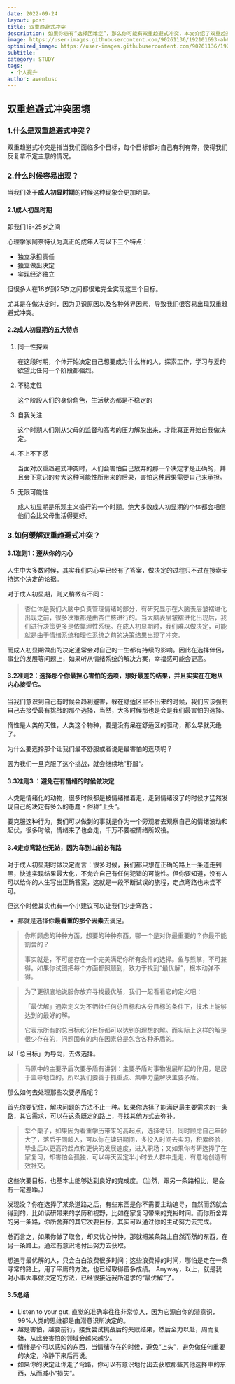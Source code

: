 ```yaml
---
date: 2022-09-24
layout: post
title: 双重趋避式冲突
description: 如果你患有“选择困难症”，那么你可能有双重趋避式冲突，本文介绍了双重趋避式冲突和其解决办法
image: https://user-images.githubusercontent.com/90261136/192101693-ab6c8180-cb7e-441b-abd2-32788449d9b8.jpg
optimized_image: https://user-images.githubusercontent.com/90261136/192101693-ab6c8180-cb7e-441b-abd2-32788449d9b8.jpg
subtitle:
category: STUDY
tags:
 - 个人提升
author: aventusc
---
```


## 双重趋避式冲突困境

### 1.什么是双重趋避式冲突？

双重趋避式冲突是指当我们面临多个目标，每个目标都对自己有利有弊，使得我们反复拿不定主意的情况。

### 2.什么时候容易出现？

当我们处于**成人初显时期**的时候这种现象会更加明显。

#### 2.1成人初显时期

即我们18-25岁之间

心理学家阿奈特认为真正的成年人有以下三个特点：

- 独立承担责任
- 独立做出决定
- 实现经济独立

但很多人在18岁到25岁之间都很难完全实现这三个目标。

尤其是在做决定时，因为见识原因以及各种外界因素，导致我们很容易出现双重趋避式冲突。

#### 2.2成人初显期的五大特点

1. 同一性探索

   在这段时期，个体开始决定自己想要成为什么样的人，探索工作，学习与爱的欲望比任何一个阶段都强烈。

2. 不稳定性

   这个阶段人们的身份角色，生活状态都是不稳定的

3. 自我关注

   这个时期人们刚从父母的监督和高考的压力解脱出来，才能真正开始自我做决定。

4. 不上不下感

   当面对双重趋避式冲突时，人们会害怕自己放弃的那一个决定才是正确的，并且会下意识的夸大这种可能性所带来的后果，害怕这种后果需要自己来承担。

5. 无限可能性

   成人初显期是乐观主义盛行的一个时期。绝大多数成人初显期的个体都会相信他们会比父母生活得更好。

### 3.如何缓解双重趋避式冲突？

#### 3.1准则1：遵从你的内心

人生中大多数时候，其实我们内心早已经有了答案，做决定的过程只不过在搜索支持这个决定的论据。

对于成人初显期，则又稍微有不同：

> 杏仁体是我们大脑中负责管理情绪的部分，有研究显示在大脑表层皱褶进化出现之前，很多决策都是由杏仁核进行的。当大脑表层皱褶进化出现后，我们进行决策更多是依靠理性系统。在成人初显期时，我们难以做决定，可能就是由于情绪系统和理性系统之前的决策结果出现了冲突。

而成人初显期做出的决定通常会对自己的一生都有持续的影响。因此在选择伴侣，事业的发展等问题上，如果听从情绪系统的解决方案，幸福感可能会更高。

#### 3.2准则2：选择那个你最担心害怕的选项，想好最差的结果，并且实实在在地从内心接受它。

当我们意识到自己有时候会趋利避害，躲在舒适区里不出来的时候，我们应该强制自己去接受最有挑战的那个选择，当然，大多时候那也是会是我们最害怕的选择。

惰性是人类的天性，人类这个物种，要是没有呆在舒适区的驱动，那么早就灭绝了。

为什么要选择那个让我们最不舒服或者说是最害怕的选项呢？

因为我们一旦克服了这个挑战，就会继续地”舒服“。

#### 3.3准则3 ：避免在有情绪的时候做决定

人类是情绪化的动物，很多时候都是被情绪推着走，走到情绪没了的时候才猛然发现自己的决定有多么的愚蠢 - 俗称“上头“。

要克服这种行为，我们可以做到的事就是作为一个旁观者去观察自己的情绪波动和起伏，很多时候，情绪来了也会走，千万不要被情绪所奴役。

#### 3.4走点弯路也无妨，因为车到山前必有路

对于成人初显期时做决定而言：很多时候，我们都只想在正确的路上一条道走到黑，快速实现结果最大化，不允许自己有任何犯错的可能性。但你要知道，没有人可以给你的人生写出正确答案，这就是一段不断试误的旅程，走点弯路也未尝不可。

但这个时候其实也有一个小建议可以让我们少走弯路：

- 那就是选择你**最看重的那个因素**去满足。

> 你所顾虑的种种方面，想要的种种东西，哪一个是对你最重要的？你最不能割舍的？
>
> 事实就是，不可能存在一个完美满足你所有条件的选择。鱼与熊掌，不可兼得。如果你试图把每个方面都照顾到，致力于找到“最优解”，根本动弹不得。

> 为了更彻底地说服你放弃寻找最优解，我们一起看看它的定义吧：
>
> 「最优解」通常定义为不牺牲任何总目标和各分目标的条件下，技术上能够达到的最好的解。
>
> 它表示所有的总目标和分目标都可以达到的理想的解。而实际上这样的解是很少存在的，问题固有的内在因素总是包含各种矛盾的。

以「总目标」为导向，去做选择。

>  马原中的主要矛盾次要矛盾有讲到：主要矛盾对事物发展所起的作用，是居于主导地位的。所以我们要善于抓重点、集中力量解决主要矛盾。

那么如何去处理那些次要矛盾呢？

首先你要记住，解决问题的方法不止一种。如果你选择了能满足最主要需求的一条路，其它需求，可以在这条既定的路上，寻找其他方式去弥补。

> 举个栗子，如果因为看重学历带来的高起点，选择考研，同时顾虑自己年龄大了，落后于同龄人，可以你在读研期间，多投入时间去实习，积累经验，毕业后以更高的起点和更快的发展速度，进入职场；又如果你考研选择了在家复习，却害怕会孤独，可以每天固定半小时去人群中走走，有意地创造有效社交。

这些次要目标，也基本上能够达到良好的完成度。（当然，跟另一条路相比，是会有一定差距。）

发现没？你在选择了某条道路之后，有些东西是你不需要主动追寻，自然而然就会得到的，比如读研带来的学历和视野，比如在家复习带来的充裕时间。而你所舍弃的另一条路，你所舍弃的其它次要目标，其实可以通过你的主动努力去完成。

总而言之，如果你做了取舍，却又忧心忡忡，那就把某条路上自然而然的东西，在另一条路上，通过有意识地付出努力去获取。

想追寻最优解的人，只会白白浪费很多时间；这些浪费掉的时间，哪怕是走在一条寻常的路上，用了平庸的方法，也已经取得蛮多成绩。
Anyway，以上，就是我对小事大事做决定的方法，已经很接近我所追求的“最优解”了。

#### 3.5总结

- Listen to your gut, 直觉的准确率往往非常惊人，因为它源自你的潜意识，99%人类的思维都是由潜意识所决定的。
- 越是害怕，越要前行，接受尝试挑战后的失败结果，然后全力以赴，周而复始，从此会害怕的领域会越来越少。
- 情绪是个可以感知的东西，当情绪存在的时候，避免“上头”，避免做任何重要的决定，冷静下来后再说。
- 如果你的决定让你走了弯路，你可以有意识地付出去获取那些其他选择中的东西，从而减小“损失”。













